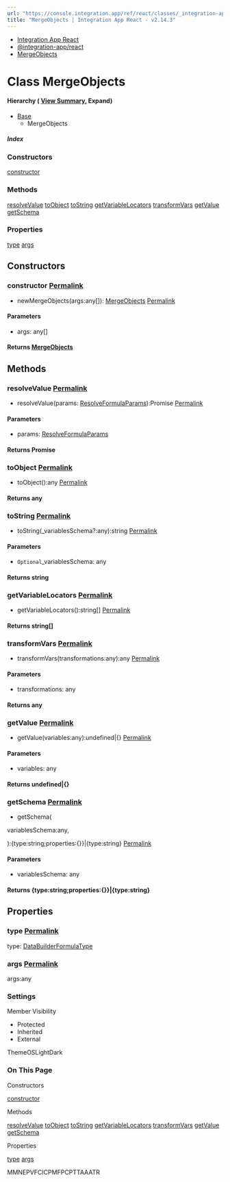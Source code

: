 ```yaml
---
url: "https://console.integration.app/ref/react/classes/_integration-app_react.MergeObjects.html"
title: "MergeObjects | Integration App React - v2.14.3"
---
```


- [Integration App React](https://console.integration.app/ref/react/index.html)
- [@integration-app/react](https://console.integration.app/ref/react/modules/_integration-app_react.html)
- [MergeObjects](https://console.integration.app/ref/react/classes/_integration-app_react.MergeObjects.html)

# Class MergeObjects

#### Hierarchy ( [View Summary](https://console.integration.app/ref/react/hierarchy.html\#@integration-app/react.MergeObjects), Expand)

- [Base](https://console.integration.app/ref/react/classes/Formula.Base.html)
  - MergeObjects

##### Index

### Constructors

[constructor](https://console.integration.app/ref/react/classes/_integration-app_react.MergeObjects.html#constructor)

### Methods

[resolveValue](https://console.integration.app/ref/react/classes/_integration-app_react.MergeObjects.html#resolvevalue) [toObject](https://console.integration.app/ref/react/classes/_integration-app_react.MergeObjects.html#toobject) [toString](https://console.integration.app/ref/react/classes/_integration-app_react.MergeObjects.html#tostring) [getVariableLocators](https://console.integration.app/ref/react/classes/_integration-app_react.MergeObjects.html#getvariablelocators) [transformVars](https://console.integration.app/ref/react/classes/_integration-app_react.MergeObjects.html#transformvars) [getValue](https://console.integration.app/ref/react/classes/_integration-app_react.MergeObjects.html#getvalue) [getSchema](https://console.integration.app/ref/react/classes/_integration-app_react.MergeObjects.html#getschema)

### Properties

[type](https://console.integration.app/ref/react/classes/_integration-app_react.MergeObjects.html#type) [args](https://console.integration.app/ref/react/classes/_integration-app_react.MergeObjects.html#args)

## Constructors

### constructor [Permalink](https://console.integration.app/ref/react/classes/_integration-app_react.MergeObjects.html\#constructor)

- newMergeObjects(args:any\[\]): [MergeObjects](https://console.integration.app/ref/react/classes/_integration-app_react.MergeObjects.html) [Permalink](https://console.integration.app/ref/react/classes/_integration-app_react.MergeObjects.html#constructormergeobjects)





#### Parameters



- args: any\[\]

#### Returns [MergeObjects](https://console.integration.app/ref/react/classes/_integration-app_react.MergeObjects.html)

## Methods

### resolveValue [Permalink](https://console.integration.app/ref/react/classes/_integration-app_react.MergeObjects.html\#resolvevalue)

- resolveValue(params: [ResolveFormulaParams](https://console.integration.app/ref/react/interfaces/_integration-app_react.ResolveFormulaParams.html)):Promise<any> [Permalink](https://console.integration.app/ref/react/classes/_integration-app_react.MergeObjects.html#resolvevalue-1)





#### Parameters



- params: [ResolveFormulaParams](https://console.integration.app/ref/react/interfaces/_integration-app_react.ResolveFormulaParams.html)

#### Returns Promise<any>

### toObject [Permalink](https://console.integration.app/ref/react/classes/_integration-app_react.MergeObjects.html\#toobject)

- toObject():any [Permalink](https://console.integration.app/ref/react/classes/_integration-app_react.MergeObjects.html#toobject-1)



#### Returns any


### toString [Permalink](https://console.integration.app/ref/react/classes/_integration-app_react.MergeObjects.html\#tostring)

- toString(\_variablesSchema?:any):string [Permalink](https://console.integration.app/ref/react/classes/_integration-app_react.MergeObjects.html#tostring-1)





#### Parameters



- `Optional`\_variablesSchema: any

#### Returns string

### getVariableLocators [Permalink](https://console.integration.app/ref/react/classes/_integration-app_react.MergeObjects.html\#getvariablelocators)

- getVariableLocators():string\[\] [Permalink](https://console.integration.app/ref/react/classes/_integration-app_react.MergeObjects.html#getvariablelocators-1)



#### Returns string\[\]


### transformVars [Permalink](https://console.integration.app/ref/react/classes/_integration-app_react.MergeObjects.html\#transformvars)

- transformVars(transformations:any):any [Permalink](https://console.integration.app/ref/react/classes/_integration-app_react.MergeObjects.html#transformvars-1)





#### Parameters



- transformations: any

#### Returns any

### getValue [Permalink](https://console.integration.app/ref/react/classes/_integration-app_react.MergeObjects.html\#getvalue)

- getValue(variables:any):undefined\|{} [Permalink](https://console.integration.app/ref/react/classes/_integration-app_react.MergeObjects.html#getvalue-1)





#### Parameters



- variables: any

#### Returns undefined\|{}

### getSchema [Permalink](https://console.integration.app/ref/react/classes/_integration-app_react.MergeObjects.html\#getschema)

- getSchema(

variablesSchema:any,

):{type:string;properties:{}}\|{type:string} [Permalink](https://console.integration.app/ref/react/classes/_integration-app_react.MergeObjects.html#getschema-1)





#### Parameters



- variablesSchema: any

#### Returns {type:string;properties:{}}\|{type:string}

## Properties

### type [Permalink](https://console.integration.app/ref/react/classes/_integration-app_react.MergeObjects.html\#type)

type: [DataBuilderFormulaType](https://console.integration.app/ref/react/enums/DataBuilderFormulaType.html)

### args [Permalink](https://console.integration.app/ref/react/classes/_integration-app_react.MergeObjects.html\#args)

args:any

### Settings

Member Visibility

- Protected
- Inherited
- External

ThemeOSLightDark

### On This Page

Constructors

[constructor](https://console.integration.app/ref/react/classes/_integration-app_react.MergeObjects.html#constructor)

Methods

[resolveValue](https://console.integration.app/ref/react/classes/_integration-app_react.MergeObjects.html#resolvevalue) [toObject](https://console.integration.app/ref/react/classes/_integration-app_react.MergeObjects.html#toobject) [toString](https://console.integration.app/ref/react/classes/_integration-app_react.MergeObjects.html#tostring) [getVariableLocators](https://console.integration.app/ref/react/classes/_integration-app_react.MergeObjects.html#getvariablelocators) [transformVars](https://console.integration.app/ref/react/classes/_integration-app_react.MergeObjects.html#transformvars) [getValue](https://console.integration.app/ref/react/classes/_integration-app_react.MergeObjects.html#getvalue) [getSchema](https://console.integration.app/ref/react/classes/_integration-app_react.MergeObjects.html#getschema)

Properties

[type](https://console.integration.app/ref/react/classes/_integration-app_react.MergeObjects.html#type) [args](https://console.integration.app/ref/react/classes/_integration-app_react.MergeObjects.html#args)

MMNEPVFCICPMFPCPTTAAATR
